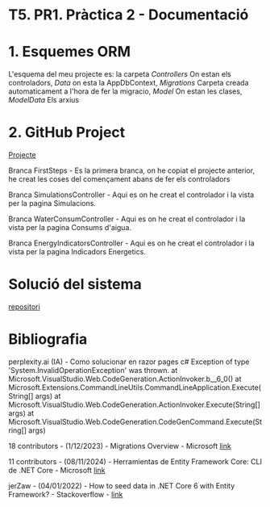 # T5. PR1. Pràctica 2 \- Documentació

# **1. Esquemes ORM**

L'esquema del meu projecte es: la carpeta *Controllers* On estan els controladors, *Data* on esta la AppDbContext, *Migrations* Carpeta creada automaticament a l'hora de fer la migracio, *Model* On estan les clases, *ModelData* Els arxius 

# **2. GitHub Project**

[Projecte](https://github.com/users/LlucVelazquez/projects/8)

Branca FirstSteps - Es la primera branca, on he copiat el projecte anterior, he creat les coses del començament abans de fer els controladors

Branca SimulationsController - Aqui es on he creat el controlador i la vista per la pagina Simulacions.

Branca WaterConsumController - Aqui es on he creat el controlador i la vista per la pagina Consums d'aigua.

Branca EnergyIndicatorsController - Aqui es on he creat el controlador i la vista per la pagina Indicadors Energetics.


# **Solució del sistema**

[repositori](https://github.com/LlucVelazquez/t5-pr1-LlucVelazquez)

# **Bibliografia**

perplexity.ai (IA) - Como solucionar en razor pages c# Exception of type 'System.InvalidOperationException' was thrown.
at Microsoft.VisualStudio.Web.CodeGeneration.ActionInvoker.<BuildCommandLine>b__6_0()
at Microsoft.Extensions.CommandLineUtils.CommandLineApplication.Execute(String[] args)
at Microsoft.VisualStudio.Web.CodeGeneration.ActionInvoker.Execute(String[] args)
at Microsoft.VisualStudio.Web.CodeGeneration.CodeGenCommand.Execute(String[] args)

18 contributors - (1/12/2023) - Migrations Overview - Microsoft [link](https://learn.microsoft.com/en-us/ef/core/managing-schemas/migrations/?tabs=dotnet-core-cli)

11 contributors - (08/11/2024) - Herramientas de Entity Framework Core: CLI de .NET Core - Microsoft [link](https://learn.microsoft.com/es-es/ef/core/cli/dotnet)

jerZaw - (04/01/2022) - How to seed data in .NET Core 6 with Entity Framework? - Stackoverflow - [link](https://stackoverflow.com/questions/70581816/how-to-seed-data-in-net-core-6-with-entity-framework)
